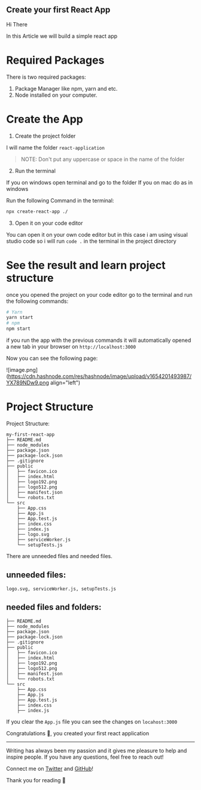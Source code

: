 ## Create your first React App

Hi There

In this Article we will build a simple react app

# Required Packages

There is two required packages:
1. Package Manager like npm, yarn and etc.
2. Node installed on your computer.

# Create the App
1. Create the project folder

I will name the folder ```react-application```

> NOTE: Don't put any uppercase or space in the name of the folder

2. Run the terminal

If you on windows open terminal and go to the folder 
If you on mac do as in windows

Run the following Command in the terminal:
```bash
npx create-react-app ./
```

3. Open it on your code editor

You can open it on your own code editor but in this case i am using visual studio code so i will run ```code .``` in the terminal in the project directory

# See the result and learn project structure

once you opened the project on your code editor go to the terminal and run the following commands:
```bash
# Yarn
yarn start
# npm
npm start
```

if you run the app with the previous commands it will automatically opened a new tab in your browser on ```http://localhost:3000```

Now you can see the following page:

![image.png](https://cdn.hashnode.com/res/hashnode/image/upload/v1654201493987/YX789NDw9.png align="left")


# Project Structure

Project Structure:
```
my-first-react-app
├── README.md
├── node_modules
├── package.json
├── package-lock.json
├── .gitignore
├── public
│   ├── favicon.ico
│   ├── index.html
│   ├── logo192.png
│   ├── logo512.png
│   ├── manifest.json
│   └── robots.txt
└── src
    ├── App.css
    ├── App.js
    ├── App.test.js
    ├── index.css
    ├── index.js
    ├── logo.svg
    ├── serviceWorker.js
    └── setupTests.js
```

There are unneeded files and needed files.

## unneeded files:
```logo.svg, serviceWorker.js, setupTests.js```

## needed files and folders:
```
├── README.md
├── node_modules
├── package.json
├── package-lock.json
├── .gitignore
├── public
│   ├── favicon.ico
│   ├── index.html
│   ├── logo192.png
│   ├── logo512.png
│   ├── manifest.json
│   └── robots.txt
└── src
    ├── App.css
    ├── App.js
    ├── App.test.js
    ├── index.css
    ├── index.js
```

If you clear the ```App.js``` file you can see the changes on ```locahost:3000```

Congratulations 🎊, you created your first react application

<hr />

Writing has always been my passion and it gives me pleasure to help and inspire people. If you have any questions, feel free to reach out!

Connect me on [Twitter](https://twitter.com/Programing_Pro) and [GitHub](https://github.com/Programming-School-Pro-Coding)!

Thank you for reading 📖 